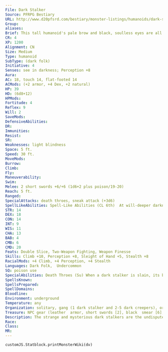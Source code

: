 ```yaml
---
File: Dark Stalker
Source: PFRPG Bestiary
URL: http://www.d20pfsrd.com/bestiary/monster-listings/humanoids/dark-stalker
Group: 
aliases: 
Brief: This tall humanoid's pale brow and black, soulless eyes are all that can be seen above a black scarf wrapped around its face.
CR: 4
XP: 1200
Alignment: CN
Size: Medium
Type: humanoid
SubType: (dark folk)
Initiative: 4
Senses: see in darkness; Perception +8
Aura: 
AC: 18, touch 14, flat-footed 14
ACMods: (+2 armor, +4 Dex, +2 natural)
HP: 39
HD: (6d8+12)
HPMods: 
Fortitude: 4
Reflex: 9
Will: 2
SaveMods: 
DefensiveAbilities: 
DR: 
Immunities: 
Resist: 
SR: 
Weaknesses: light blindness
Space: 5 ft.
Speed: 30 ft.
MoveMods: 
Burrow: 
Climb: 
Fly: 
Maneuverability: 
Swim: 
Melee: 2 short swords +6/+6 (1d6+2 plus poison/19-20)
Reach: 5 ft.
Ranged: 
SpecialAttacks: death throes, sneak attack (+3d6)
SpellLikeAbilities: Spell-Like Abilities (CL 6th)  At will-deeper darkness, detect magic, fog cloud
STR: 14
DEX: 18
CON: 14
INT: 9
WIS: 11
CHA: 13
BAB: 4
CMB: 6
CMD: 20
Feats: Double Slice, Two-Weapon Fighting, Weapon Finesse
Skills: Climb +10, Perception +8, Sleight of Hand +5, Stealth +8
RacialMods: +4 Climb, +4 Perception, +4 Stealth
Languages: Dark Folk,  Undercommon
SQ: poison use
SpecialAbilities: Death Throes (Su) When a dark stalker is slain, its body combusts in a flash of white-hot flame. This acts like a fireball that deals 3d6 points of fire damage to all creatures within a 20-foot-radius burst. A DC 15 Reflex save halves this damage.  A dark stalker's gear and treasure are unaffected by this explosion. This save is Constitution-based.  Poison Use (Ex) Dark stalkers are skilled in the use of poison and never risk accidentally poisoning themselves. Like their diminutive kin, the dark creepers, dark stalkers use black poison on their weapons and generally carry six doses on them.  Black Smear-injury; save Fort DC 15; frequency 1/round for 6 rounds; effect 1d2 Str; cure 1 save. The poison DC is Constitution-based.  See in Darkness (Su) A dark stalker can see perfectly in darkness of any kind, including that created by deeper darkness.
SpellsKnown: 
SpellsPrepared: 
SpellDomains: 
Bloodline: 
Environment: underground
Temperature: any
Organization: solitary, gang (1 dark stalker and 2-5 dark creepers), or clan (20-80 dark creepers plus 1 dark stalker per 20 dark creepers)
Treasure: NPC gear (leather  armor, short swords [2], black  smear [6], other treasure)
Description: The strange and mysterious dark stalkers are the undisputed leaders of dark folk society. Deep underground, these creatures dwell in strange villages (some rumors suggest entire cities) built of stone and fungus in remote caverns where they are served and worshiped by their coarser, diminutive kin, the dark creepers. Dark stalkers come to the surface rarely, but when they do it is on a mission, and with a force of creatures such that it never ends well for those they seek to rob or torment.  Dark stalkers are tall, frail humanoids with incredibly pale skin. They constantly wear multiple layers of dark cloth and black leather armor, yet unlike their lesser kin, a dark stalker's garb is always clean and spotless. Each dark stalker carries a pair of short swords- they prefer these weapons to all others. Dark stalkers are 6 feet tall and weigh 100 pounds.  In a fight, dark stalkers are not above sacrif icing lesser creatures, including dark creepers, to win the day or cover their retreat if things go poorly. They hate well-lit areas and always prefer to fight under the cover of deeper darkness. Dark stalkers rarely fight to the death if it can be avoided, preferring to slip away if things begin to look grim.  The origins of the dark stalkers and the dark creepers are shrouded in mystery, made more difficult to decipher by the fact that the dark stalkers do not keep records of their history. Many scholars believe that, just as the drow descended from elves, so too must the dark folk have descended from humanity, their eerie powers and spell-like abilities the result of generation upon generation of devotion to profane and sinister magic.  Alas, the truth of the race's history may never be known.
Race: 
Class: 
MR: 
---
```

```dataviewjs
customJS.Statblock.printMonsterWiki(dv)
```
